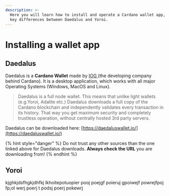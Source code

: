 ```yaml
---
description: >-
  Here you will learn how to install and operate a Cardano wallet app, and the
  key differences between Daedalus and Yoroi.
---
```


# Installing a wallet app

## Daedalus

Daedalus is a **Cardano Wallet** made by [IOG ](https://iohk.io/)\(the developing company behind Cardano\). It is a desktop application, which works with all major Operating Systems \(Windows, MacOS and Linux\). 

> Daedalus is a full node wallet. This means that unlike light wallets \(e.g.Yoroi, Adalite etc.\) Daedalus downloads a full copy of the Cardano blockchain and independently validates every transaction in its history. That way you get maximum security and completely trustless operation, without centrally hosted 3rd party servers.

Daedalus can be downloaded here: [https://daedaluswallet.io/](https://daedaluswallet.io/)

{% hint style="danger" %}
Do not trust any other sources than the one linked above for Daedalus downloads. **Always check the URL** you are downloading from!
{% endhint %}

## Yoroi

kjghkjdsfhgkjdhfkj  lkhoitepotuopier pooj poejgf poieruj gpoiwejf powrejfpoj fp;ol werj  poerj t podsj  poerj  pokewrj 

